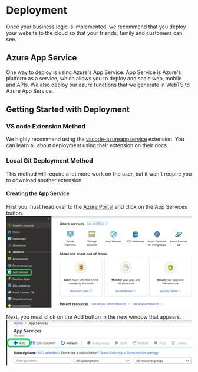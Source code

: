 # Deployment

Once your business logic is implemented, we recommend that you deploy your website to the cloud so that your friends, family and customers can see.

## Azure App Service

One way to deploy is using Azure's App Service. App Service is Azure's platform as a service, which allows you to deploy and scale web, mobile and APIs. We also deploy our azure functions that we generate in WebTS to Azure App Service.

## Getting Started with Deployment

### VS code Extension Method

We highly recommend using the [vscode-azureappservice](https://github.com/Microsoft/vscode-azureappservice) extension.
You can learn all about deployment using their extension on their docs.

### Local Git Deployment Method

This method will require a lot more work on the user, but it won't require you to download another extension.

#### Creating the App Service

First you must head over to the [Azure Portal](https://portal.azure.com) and click on the App Services button.
![Portal image the button is on the left](./resources/azure-appservice-portal.png)

Next, you must click on the Add button in the new window that appears.
![Portal image the add button is on the top left](./resources/azure-appservice-add.png)
